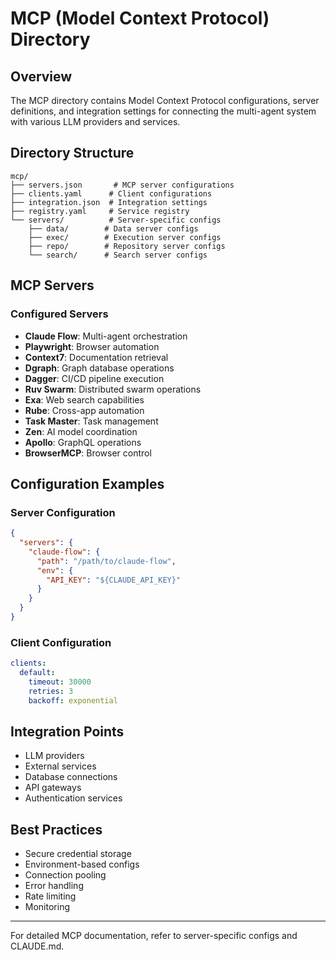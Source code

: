 # MCP (Model Context Protocol) Directory

## Overview

The MCP directory contains Model Context Protocol configurations, server definitions, and integration settings for connecting the multi-agent system with various LLM providers and services.

## Directory Structure

```
mcp/
├── servers.json       # MCP server configurations
├── clients.yaml      # Client configurations
├── integration.json  # Integration settings
├── registry.yaml     # Service registry
└── servers/          # Server-specific configs
    ├── data/        # Data server configs
    ├── exec/        # Execution server configs
    ├── repo/        # Repository server configs
    └── search/      # Search server configs
```

## MCP Servers

### Configured Servers
- **Claude Flow**: Multi-agent orchestration
- **Playwright**: Browser automation
- **Context7**: Documentation retrieval
- **Dgraph**: Graph database operations
- **Dagger**: CI/CD pipeline execution
- **Ruv Swarm**: Distributed swarm operations
- **Exa**: Web search capabilities
- **Rube**: Cross-app automation
- **Task Master**: Task management
- **Zen**: AI model coordination
- **Apollo**: GraphQL operations
- **BrowserMCP**: Browser control

## Configuration Examples

### Server Configuration
```json
{
  "servers": {
    "claude-flow": {
      "path": "/path/to/claude-flow",
      "env": {
        "API_KEY": "${CLAUDE_API_KEY}"
      }
    }
  }
}
```

### Client Configuration
```yaml
clients:
  default:
    timeout: 30000
    retries: 3
    backoff: exponential
```

## Integration Points

- LLM providers
- External services
- Database connections
- API gateways
- Authentication services

## Best Practices

- Secure credential storage
- Environment-based configs
- Connection pooling
- Error handling
- Rate limiting
- Monitoring

---

For detailed MCP documentation, refer to server-specific configs and CLAUDE.md.
